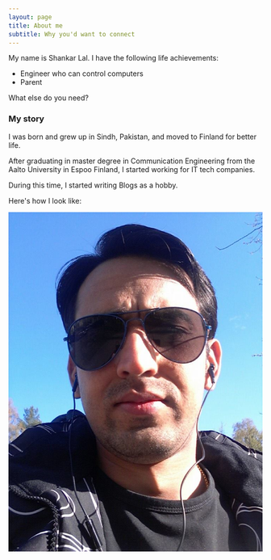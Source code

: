 ```yaml
---
layout: page
title: About me
subtitle: Why you'd want to connect
---
```


My name is Shankar Lal. I have the following life achievements:

- Engineer who can control computers
- Parent

What else do you need?

### My story

I was born and grew up in Sindh, Pakistan, and moved to Finland for better life.

After graduating in master degree in Communication Engineering from the Aalto University in Espoo Finland, I started working for IT tech companies.

During this time, I started writing Blogs as a hobby.

Here's how I look like:

![Me](/assets/img/shankar.jpg)